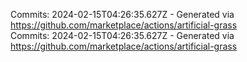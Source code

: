 Commits: 2024-02-15T04:26:35.627Z - Generated via https://github.com/marketplace/actions/artificial-grass
<br>
Commits: 2024-02-15T04:26:35.627Z - Generated via https://github.com/marketplace/actions/artificial-grass
<br>
